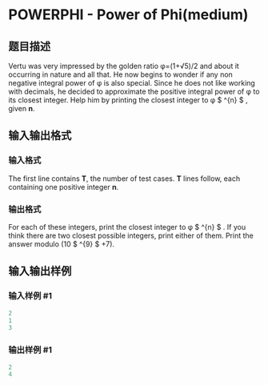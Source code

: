 # POWERPHI - Power of Phi(medium)

## 题目描述

 Vertu was very impressed by the golden ratio φ=(1+√5)/2 and about it occurring in nature and all that. He now begins to wonder if any non negative integral power of φ is also special. Since he does not like working with decimals, he decided to approximate the positive integral power of φ to its closest integer. Help him by printing the closest integer to φ $ ^{n} $ , given **n**.

## 输入输出格式

### 输入格式

The first line contains **T**, the number of test cases. **T** lines follow, each containing one positive integer **n**.

### 输出格式

 For each of these integers, print the closest integer to φ $ ^{n} $ . If you think there are two closest possible integers, print either of them. Print the answer modulo (10 $ ^{9} $ +7).

## 输入输出样例

### 输入样例 #1

```cpp
2
1
3
```


### 输出样例 #1

```cpp
2
4
```


